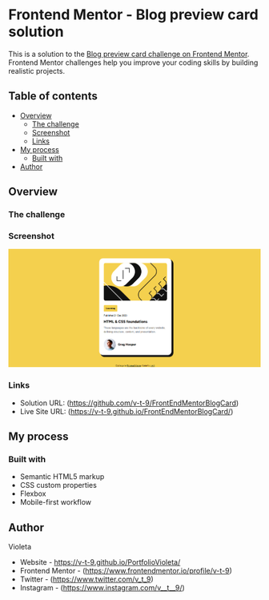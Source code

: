 # Frontend Mentor - Blog preview card solution

This is a solution to the [Blog preview card challenge on Frontend Mentor](https://www.frontendmentor.io/challenges/blog-preview-card-ckPaj01IcS). Frontend Mentor challenges help you improve your coding skills by building realistic projects. 

## Table of contents

- [Overview](#overview)
  - [The challenge](#the-challenge)
  - [Screenshot](#screenshot)
  - [Links](#links)
- [My process](#my-process)
  - [Built with](#built-with)
- [Author](#author)


## Overview

### The challenge


### Screenshot

![](./screenshot.png)

### Links

- Solution URL: (https://github.com/v-t-9/FrontEndMentorBlogCard)
- Live Site URL: (https://v-t-9.github.io/FrontEndMentorBlogCard/)

## My process

### Built with

- Semantic HTML5 markup
- CSS custom properties
- Flexbox
- Mobile-first workflow


## Author
Violeta
- Website -  https://v-t-9.github.io/PortfolioVioleta/
- Frontend Mentor - (https://www.frontendmentor.io/profile/v-t-9)
- Twitter - (https://www.twitter.com/v_t_9)
- Instagram - (https://www.instagram.com/v__t__9/)


